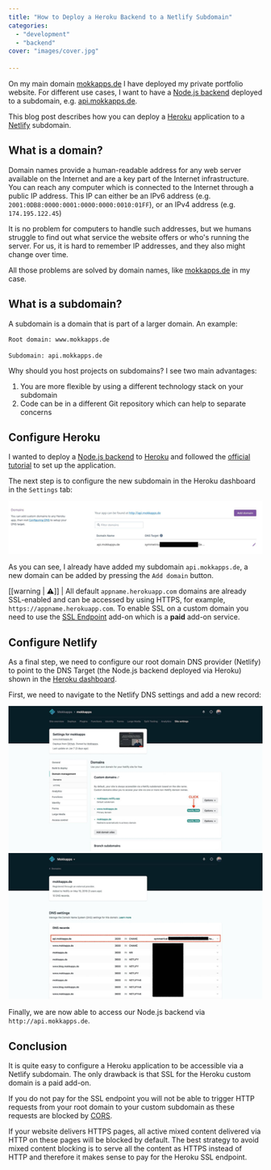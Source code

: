 ```yaml
---
title: "How to Deploy a Heroku Backend to a Netlify Subdomain"
categories:
  - "development"
  - "backend"
cover: "images/cover.jpg"

---
```

On my main domain [mokkapps.de](https://mokkapps.de) I have deployed my private portfolio website. For different use cases, I want to have a [Node.js backend](https://nodejs.org/) deployed to a subdomain, e.g. [api.mokkapps.de](http://api.mokkapps.de).

This blog post describes how you can deploy a [Heroku](https://www.heroku.com/) application to a [Netlify](https://www.netlify.com/) subdomain.

## What is a domain?

Domain names provide a human-readable address for any web server available on the Internet and are a key part of the Internet infrastructure. 
You can reach any computer which is connected to the Internet through a public IP address. This IP can either be an IPv6 address (e.g. `2001:0DB8:0000:0001:0000:0000:0010:01FF`), or an IPv4 address (e.g. `174.195.122.45`)

It is no problem for computers to handle such addresses, but we humans struggle to find out what service the website offers or who's running the server. For us, it is hard to remember IP addresses, and they also might change over time. 

All those problems are solved by domain names, like [mokkapps.de](https://mokkapps.de) in my case.

## What is a subdomain?

A subdomain is a domain that is part of a larger domain. An example: 

```
Root domain: www.mokkapps.de

Subdomain: api.mokkapps.de
```

Why should you host projects on subdomains? I see two main advantages: 

1. You are more flexible by using a different technology stack on your subdomain
1. Code can be in a different Git repository which can help to separate concerns

## Configure Heroku

I wanted to deploy a [Node.js backend](https://nodejs.org/) to [Heroku](https://www.heroku.com/) and followed the [official tutorial](https://devcenter.heroku.com/articles/getting-started-with-nodejs) to set up the application.

The next step is to configure the new subdomain in the Heroku dashboard in the `Settings` tab:

![Heroku Dashboard Settings Domain](./images/heroku-settings-domain.png)

As you can see, I already have added my subdomain `api.mokkapps.de`, a new domain can be added by pressing the `Add domain` button. 

[[warning | ⚠️]]
| All default `appname.herokuapp.com` domains are already SSL-enabled and can be accessed by using HTTPS, for example, `https://appname.herokuapp.com`. To enable SSL on a custom domain you need to use the [SSL Endpoint](https://elements.heroku.com/addons/ssl) add-on which is a **paid** add-on service.

## Configure Netlify

As a final step, we need to configure our root domain DNS provider (Netlify) to point to the DNS Target (the Node.js backend deployed via Heroku) shown in the [Heroku dashboard](https://dashboard.heroku.com/).

First, we need to navigate to the Netlify DNS settings and add a new record:

![Netlify Domain Setting](./images/netlify-domain-settings.jpg)
![Netlify DNS Setting](./images/netlify-dns-settings.jpg)

Finally, we are now able to access our Node.js backend via `http://api.mokkapps.de`. 

## Conclusion

It is quite easy to configure a Heroku application to be accessible via a Netlify subdomain. The only drawback is that SSL for the Heroku custom domain is a paid add-on. 

If you do not pay for the SSL endpoint you will not be able to trigger HTTP requests from your root domain to your custom subdomain as these requests are blocked by [CORS](https://developer.mozilla.org/de/docs/Web/HTTP/CORS). 

If your website delivers HTTPS pages, all active mixed content delivered via HTTP on these pages will be blocked by default. The best strategy to avoid mixed content blocking is to serve all the content as HTTPS instead of HTTP and therefore it makes sense to pay for the Heroku SSL endpoint.
